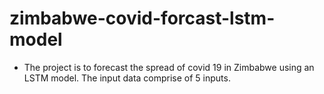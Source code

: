 # zimbabwe-covid-forcast-lstm-model
- The project is to forecast the spread of covid 19 in Zimbabwe using an LSTM model. The input data comprise of 5 inputs.
